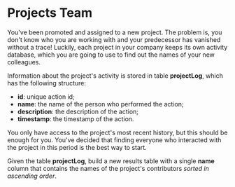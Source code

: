# Projects Team

You've been promoted and assigned to a new project. The problem is, you don't know who you are working with and your predecessor
has vanished without a trace!
Luckily, each project in your company keeps its own activity database,
which you are going to use to find out the names of your new colleagues.

Information about the project's activity is stored in table **projectLog**, which has the following structure:

- **id**: unique action id;
- **name**: the name of the person who performed the action;
- **description**: the description of the action;
- **timestamp**: the timestamp of the action.

You only have access to the project's most recent history, but this should be
enough for you. You've decided that finding everyone who interacted with the
project in this period is the best way to start.

Given the table **projectLog**, build a new results table with a single **name**
column that contains the names of the project's contributors *sorted in ascending order*.
